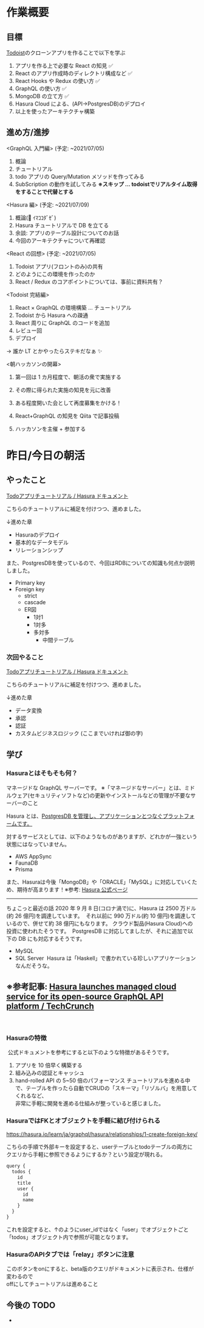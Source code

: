 # 作業概要

## 目標

[Todoist](https://todoist.com/app)のクローンアプリを作ることで以下を学ぶ

1. アプリを作る上で必要な React の知見 ✅
2. React のアプリ作成時のディレクトリ構成など ✅
3. React Hooks や Redux の使い方 ✅
4. GraphQL の使い方 ✅
5. MongoDB の立て方 ✅
6. Hasura Cloud による、(API→PostgresDB)のデプロイ
7. 以上を使ったアーキテクチャ構築

## 進め方/進捗

<GraphQL 入門編> (予定: ~2021/07/05)

1. 概論
2. チュートリアル
3. todo アプリの Query/Mutation メソッドを作ってみる
4. SubScription の動作を試してみる **※スキップ ... todoistでリアルタイム取得をすることで代替とする**

<Hasura 編> (予定: ~2021/07/09)

1. 概論(💪 ｲﾏｺｺﾀﾞｾﾞ)
2. Hasura チュートリアルで DB を立てる
3. 余談: アプリのテーブル設計についてのお話
4. 今回のアーキテクチャについて再確認

<React の回想> (予定: ~2021/07/05)

1. Todoist アプリ(フロントのみ)の共有
2. どのようにこの環境を作ったのか
3. React / Redux のコアポイントについては、事前に資料共有？

<Todoist 完結編>

1. React × GraphQL の環境構築 ... チュートリアル
2. Todoist から Hasura への疎通
3. React 周りに GraphQL のコードを追加
4. レビュー回
5. デプロイ

→ 誰か LT とかやったらステキだなぁ ✨

<朝ハッカソンの開幕>

1. 第一回は 1 カ月程度で、朝活の衆で実施する
2. その際に得られた実施の知見を元に改善
3. ある程度開いた会として再度募集をかける！

4. React+GraphQL の知見を Qiita で記事投稿
5. ハッカソンを主催 + 参加する

# 昨日/今日の朝活

## やったこと

[Todoアプリチュートリアル / Hasura ドキュメント](https://hasura.io/learn/ja/graphql/hasura/introduction/)

こちらのチュートリアルに補足を付けつつ、進めました。

↓進めた章

- Hasuraのデプロイ
- 基本的なデータモデル
- リレーションシップ

また、PostgresDBを使っているので、今回はRDBについての知識も何点か説明しました。

- Primary key
- Foreign key
  - strict
  - cascade
  - ER図
    - 1対1
    - 1対多
    - 多対多
      - 中間テーブル

### 次回やること

[Todoアプリチュートリアル / Hasura ドキュメント](https://hasura.io/learn/ja/graphql/hasura/introduction/)

こちらのチュートリアルに補足を付けつつ、進めました。

↓進めた章

- データ変換
- 承認
- 認証
- カスタムビジネスロジック (ここまでいければ御の字)


## 学び

### Hasuraとはそもそも何？

マネージドな GraphQL サーバーです。
​
※「マネージドなサーバー」とは、ミドルウェア(セキュリティソフトなど)の更新やインストールなどの管理が不要なサーバーのこと


Hasura とは、<u>PostgresDB を管理し、アプリケーションとつなぐプラットフォームです。</u>

対するサービスとしては、以下のようなものがありますが、どれかが一強という状態にはなっていません。

- AWS AppSync
- FaunaDB
- Prisma

また、Hasuraは今後「MongoDB」や「ORACLE」「MySQL」に対応していくため、期待が高まります！​
※参考: [Hasura 公式ページ](https://hasura.io/)


--- 
ちょこっと最近の話​
2020 年 9 月 8 日(コロナ渦で)に、Hasura は 2500 万ドル(約 26 億円)を調達しています。
​
それ以前に 990 万ドル(約 10 億円)を調達しているので、併せて約 38 億円にもなります。
​
クラウド製品(Hasura Cloud)への投資に使われたそうです。
​
PostgresDB に対応してましたが、それに追加で以下の DB にも対応するそうです。
​
- MySQL
- SQL Server
​
Hasura は「Haskell」で書かれている珍しいアプリケーションなんだそうな。

※参考記事: [Hasura launches managed cloud service for its open-source GraphQL API platform / TechCrunch](https://techcrunch.com/2020/06/22/hasura-launches-managed-cloud-service-for-its-open-source-graphql-api/)
​
---
​
### Hasuraの特徴
​
公式ドキュメントを参考にすると以下のような特徴があるそうです。
​
1. アプリを 10 倍早く構築する
2. 組み込みの認証とキャッシュ
3. hand-rolled API の 5~50 倍のパフォーマンス
​
チュートリアルを進める中で、テーブルを作ったら自動でCRUDの「スキーマ」「リゾルバ」を用意してくれるなど、  
非常に手軽に開発を進める仕組みが整っていると感じました。

### HasuraではFKとオブジェクトを手軽に結び付けられる

https://hasura.io/learn/ja/graphql/hasura/relationships/1-create-foreign-key/

こちらの手順で外部キーを設定すると、userテーブルとtodoテーブルの両方に  
クエリから手軽に参照できるようにするか？という設定が現れる。

```js
query {
  todos {
    id
    title
    user {
      id
      name
    }
  }
}
```

これを設定すると、↑のようにuser_idではなく「user」でオブジェクトごと「todos」オブジェクト内で参照が可能となります。

### HasuraのAPIタブでは「relay」ボタンに注意

このボタンをonにすると、beta版のクエリがドキュメントに表示され、仕様が変わるので  
offにしてチュートリアルは進めること

## 今後の TODO

- 